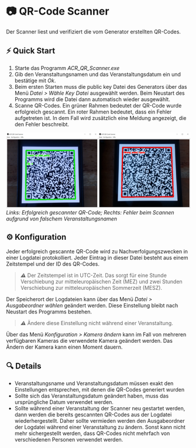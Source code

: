 # 📷 QR-Code Scanner

Der Scanner liest und verifiziert die vom Generator erstellten QR-Codes.

## ⚡ Quick Start
1. Starte das Programm *ACR_QR_Scanner.exe*
2. Gib den Veranstaltungsnamen und das Veranstaltungsdatum ein und bestätige mit *Ok*.
3. Beim ersten Starten muss die public key Datei des Generators über das Menü *Datei > Wähle Key Datei* ausgewählt werden. Beim Neustart des Programms wird die Datei dann automatisch wieder ausgewählt.
4. Scanne QR-Codes. Ein grüner Rahmen bedeutet der QR-Code wurde erfolgreich gescannt. Ein roter Rahmen bedeutet, dass ein Fehler aufgetreten ist. In dem Fall wird zusätzlich eine Meldung angezeigt, die den Fehler beschreibt.

![](images/scanner_demo.png)
*Links: Erfolgreich gescannter QR-Code; Rechts: Fehler beim Scannen aufgrund von falschem Veranstaltungsnamen*
## ⚙ Konfiguration
Jeder erfolgreich gescannte QR-Code wird zu Nachverfolgungszwecken in einer Logdatei protokolliert. Jeder Eintrag in dieser Datei besteht aus einem Zeitstempel und der ID des QR-Codes.

> **_⚠️_** Der Zeitstempel ist in UTC-Zeit. Das sorgt für eine Stunde Verschiebung zur mitteleuropäischen Zeit (MEZ) und zwei Stunden Verschiebung zur mitteleuropäischen Sommerzeit (MESZ).

Der Speicherort der Logdateien kann über das Menü *Datei > Ausgabeordner wählen* geändert werden. Diese Einstellung bleibt nach Neustart des Programms bestehen.

> **_⚠️_** Ändere diese Einstellung nicht während einer Veranstaltung.

Über das Menü *Konfiguration > Kamera ändern* kann im Fall von mehreren verfügbaren Kameras die verwendete Kamera geändert werden. Das Ändern der Kamera kann einen Moment dauern.

## 🔍 Details

* Veranstaltungsname und Veranstaltungsdatum müssen exakt den Einstellungen entsprechen, mit denen die QR-Codes generiert wurden
* Sollte sich das Veranstaltungsdatum geändert haben, muss das ursprüngliche Datum verwendet werden.
* Sollte während einer Veranstaltung der Scanner neu gestartet werden, dann werden die bereits gescannten QR-Codes aus der Logdatei wiederhergestellt. Daher sollte vermieden werden den Ausgabeordner der Logdatei während einer Veranstaltung zu ändern. Sonst kann nicht mehr sichergestellt werden, dass QR-Codes nicht mehrfach von verschiedenen Personen verwendet werden.
